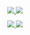 
<p align="center">
  <a href="https://skillicons.dev">
    <img src="https://skillicons.dev/icons?i=js,html,css,java,docker " />
    <img src="https://skillicons.dev/icons?i=aws, github, gitlab, idea, jquery" />  
  </a>
</p>

<p align="center">
  <a href="https://skillicons.dev">
    <img src="https://skillicons.dev/icons?i=kubernetes, linux, maven, mysql, ts" />
    <img src="https://skillicons.dev/icons?i=vscode , jenkins , git, angular" />
    
  </a>
</p>

